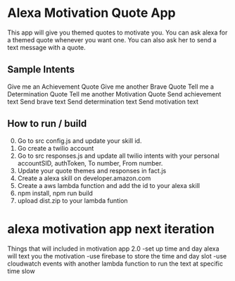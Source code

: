 # Alexa Motivation Quote App
This app will give you themed quotes to motivate you. You can ask alexa for a themed quote whenever you want one. You can also ask her to send a text message with a quote.

## Sample Intents
Give me an Achievement Quote
Give me another Brave Quote
Tell me a Determination Quote
Tell me another Motivation Quote
Send achievement text
Send brave text
Send determination text
Send motivation text


## How to run / build

0. Go to src config.js and update your skill id.
1. Go create a twilio account
2. Go to src responses.js and update all twilio intents with your personal accountSID, authToken, To number, From number.
3. Update your quote themes and responses in fact.js
4. Create a alexa skill on developer.amazon.com
5. Create a aws lambda function and add the id to your alexa skill
5. npm install, npm run build
6. upload dist.zip to your lambda funtion

# alexa motivation app next iteration
Things that will included in motivation app 2.0
-set up time and day alexa will text you the motivation
-use firebase to store the time and day slot
-use cloudwatch events with another lambda function to run the text at specific time slow
